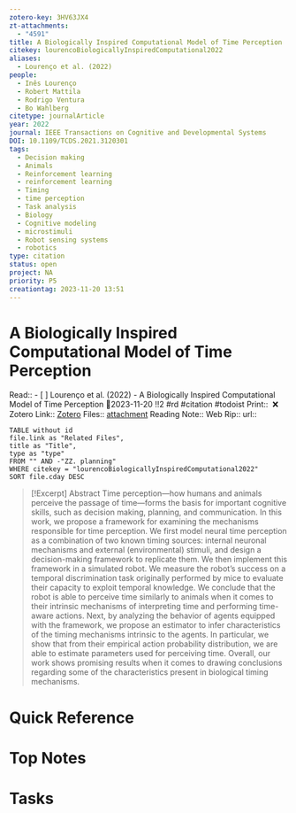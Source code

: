 ```yaml
---
zotero-key: 3HV63JX4
zt-attachments:
  - "4591"
title: A Biologically Inspired Computational Model of Time Perception
citekey: lourencoBiologicallyInspiredComputational2022
aliases:
  - Lourenço et al. (2022)
people:
  - Inês Lourenço
  - Robert Mattila
  - Rodrigo Ventura
  - Bo Wahlberg
citetype: journalArticle
year: 2022
journal: IEEE Transactions on Cognitive and Developmental Systems
DOI: 10.1109/TCDS.2021.3120301
tags:
  - Decision making
  - Animals
  - Reinforcement learning
  - reinforcement learning
  - Timing
  - time perception
  - Task analysis
  - Biology
  - Cognitive modeling
  - microstimuli
  - Robot sensing systems
  - robotics
type: citation
status: open
project: NA
priority: P5
creationtag: 2023-11-20 13:51
---
```

# A Biologically Inspired Computational Model of Time Perception
Read:: - [ ] Lourenço et al. (2022) - A Biologically Inspired Computational Model of Time Perception 🛫2023-11-20 !!2 #rd #citation #todoist
Print::  ❌
Zotero Link:: [Zotero](zotero://select/library/items/3HV63JX4) 
Files:: [attachment](<file:///C:/Users/michaelt/Insync/m@tarlton.info/Google%20Drive/06.%20Zotero/storage/76ZG9T2T/9570769.html>)
Reading Note::
Web Rip::
url:: 

```dataview
TABLE without id
file.link as "Related Files",
title as "Title",
type as "type"
FROM "" AND -"ZZ. planning"
WHERE citekey = "lourencoBiologicallyInspiredComputational2022" 
SORT file.cday DESC
```

> [!Excerpt] Abstract
> Time perception—how humans and animals perceive the passage of time—forms the basis for important cognitive skills, such as decision making, planning, and communication. In this work, we propose a framework for examining the mechanisms responsible for time perception. We first model neural time perception as a combination of two known timing sources: internal neuronal mechanisms and external (environmental) stimuli, and design a decision-making framework to replicate them. We then implement this framework in a simulated robot. We measure the robot’s success on a temporal discrimination task originally performed by mice to evaluate their capacity to exploit temporal knowledge. We conclude that the robot is able to perceive time similarly to animals when it comes to their intrinsic mechanisms of interpreting time and performing time-aware actions. Next, by analyzing the behavior of agents equipped with the framework, we propose an estimator to infer characteristics of the timing mechanisms intrinsic to the agents. In particular, we show that from their empirical action probability distribution, we are able to estimate parameters used for perceiving time. Overall, our work shows promising results when it comes to drawing conclusions regarding some of the characteristics present in biological timing mechanisms.
# Quick Reference

# Top Notes

# Tasks






















